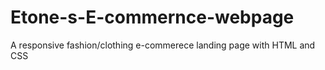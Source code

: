 # Etone-s-E-commernce-webpage
A responsive fashion/clothing e-commerece landing page with HTML and CSS
